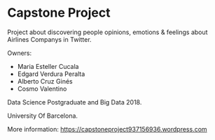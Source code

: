 # Capstone Project
Project about discovering people opinions, emotions & feelings about Airlines Companys in Twitter.


Owners:

- Maria Esteller Cucala
- Edgard Verdura Peralta
- Alberto Cruz Ginés
- Cosmo Valentino

Data Science Postgraduate and Big Data 2018.

University Of Barcelona.

More information: https://capstoneproject937156936.wordpress.com

